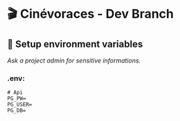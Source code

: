 # :clapper: Cinévoraces - Dev Branch

## :key: Setup environment variables
*Ask a project admin for sensitive informations.*
### .env:
```
# Api
PG_PW=
PG_USER=
PG_DB=
```
